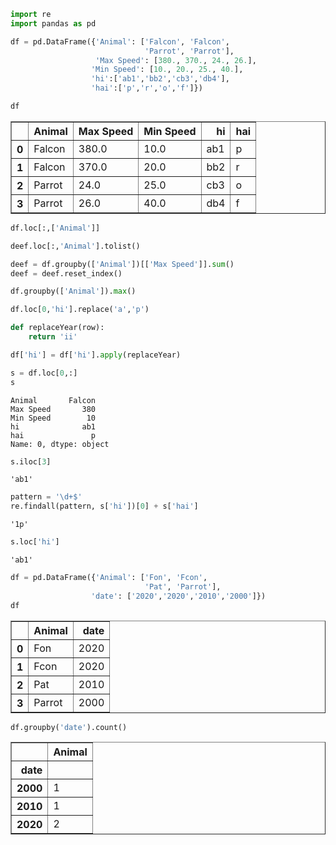 ```python
import re
import pandas as pd
```


```python
df = pd.DataFrame({'Animal': ['Falcon', 'Falcon',
                              'Parrot', 'Parrot'],
                   'Max Speed': [380., 370., 24., 26.],
                  'Min Speed': [10., 20., 25., 40.],
                  'hi':['ab1','bb2','cb3','db4'],
                  'hai':['p','r','o','f']})
```


```python
df
```




<div>
<style scoped>
    .dataframe tbody tr th:only-of-type {
        vertical-align: middle;
    }

    .dataframe tbody tr th {
        vertical-align: top;
    }

    .dataframe thead th {
        text-align: right;
    }
</style>
<table border="1" class="dataframe">
  <thead>
    <tr style="text-align: right;">
      <th></th>
      <th>Animal</th>
      <th>Max Speed</th>
      <th>Min Speed</th>
      <th>hi</th>
      <th>hai</th>
    </tr>
  </thead>
  <tbody>
    <tr>
      <th>0</th>
      <td>Falcon</td>
      <td>380.0</td>
      <td>10.0</td>
      <td>ab1</td>
      <td>p</td>
    </tr>
    <tr>
      <th>1</th>
      <td>Falcon</td>
      <td>370.0</td>
      <td>20.0</td>
      <td>bb2</td>
      <td>r</td>
    </tr>
    <tr>
      <th>2</th>
      <td>Parrot</td>
      <td>24.0</td>
      <td>25.0</td>
      <td>cb3</td>
      <td>o</td>
    </tr>
    <tr>
      <th>3</th>
      <td>Parrot</td>
      <td>26.0</td>
      <td>40.0</td>
      <td>db4</td>
      <td>f</td>
    </tr>
  </tbody>
</table>
</div>




```python
df.loc[:,['Animal']]
```


```python
deef.loc[:,'Animal'].tolist()
```


```python
deef = df.groupby(['Animal'])[['Max Speed']].sum()
deef = deef.reset_index()
```


```python
df.groupby(['Animal']).max()
```


```python
df.loc[0,'hi'].replace('a','p')
```


```python
def replaceYear(row):
    return 'ii'
```


```python
df['hi'] = df['hi'].apply(replaceYear)
```


```python
s = df.loc[0,:]
s
```




    Animal       Falcon
    Max Speed       380
    Min Speed        10
    hi              ab1
    hai               p
    Name: 0, dtype: object




```python
s.iloc[3]
```




    'ab1'




```python
pattern = '\d+$'
re.findall(pattern, s['hi'])[0] + s['hai']
```




    '1p'




```python
s.loc['hi']
```




    'ab1'




```python
df = pd.DataFrame({'Animal': ['Fon', 'Fcon',
                              'Pat', 'Parrot'],
                  'date': ['2020','2020','2010','2000']})
df
```




<div>
<style scoped>
    .dataframe tbody tr th:only-of-type {
        vertical-align: middle;
    }

    .dataframe tbody tr th {
        vertical-align: top;
    }

    .dataframe thead th {
        text-align: right;
    }
</style>
<table border="1" class="dataframe">
  <thead>
    <tr style="text-align: right;">
      <th></th>
      <th>Animal</th>
      <th>date</th>
    </tr>
  </thead>
  <tbody>
    <tr>
      <th>0</th>
      <td>Fon</td>
      <td>2020</td>
    </tr>
    <tr>
      <th>1</th>
      <td>Fcon</td>
      <td>2020</td>
    </tr>
    <tr>
      <th>2</th>
      <td>Pat</td>
      <td>2010</td>
    </tr>
    <tr>
      <th>3</th>
      <td>Parrot</td>
      <td>2000</td>
    </tr>
  </tbody>
</table>
</div>




```python
df.groupby('date').count()
```




<div>
<style scoped>
    .dataframe tbody tr th:only-of-type {
        vertical-align: middle;
    }

    .dataframe tbody tr th {
        vertical-align: top;
    }

    .dataframe thead th {
        text-align: right;
    }
</style>
<table border="1" class="dataframe">
  <thead>
    <tr style="text-align: right;">
      <th></th>
      <th>Animal</th>
    </tr>
    <tr>
      <th>date</th>
      <th></th>
    </tr>
  </thead>
  <tbody>
    <tr>
      <th>2000</th>
      <td>1</td>
    </tr>
    <tr>
      <th>2010</th>
      <td>1</td>
    </tr>
    <tr>
      <th>2020</th>
      <td>2</td>
    </tr>
  </tbody>
</table>
</div>




```python

```
